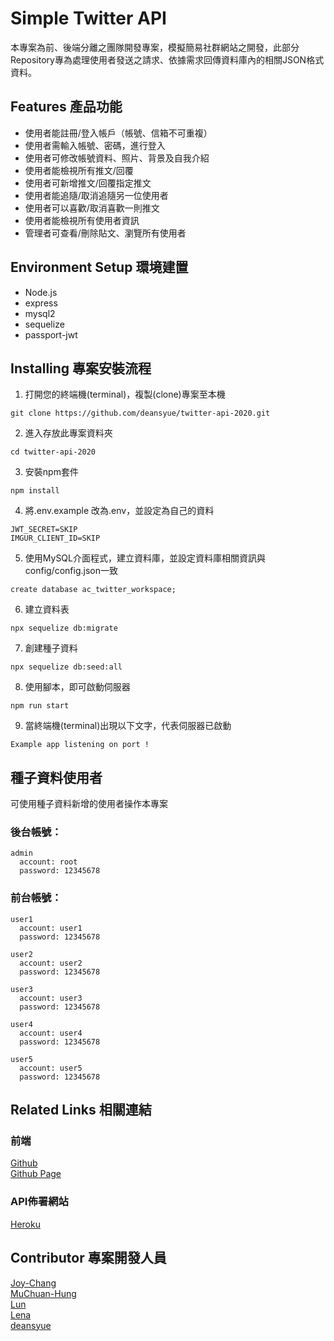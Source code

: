 # Simple Twitter API
本專案為前、後端分離之團隊開發專案，模擬簡易社群網站之開發，此部分Repository專為處理使用者發送之請求、依據需求回傳資料庫內的相關JSON格式資料。


## Features 產品功能
* 使用者能註冊/登入帳戶（帳號、信箱不可重複）
* 使用者需輸入帳號、密碼，進行登入
* 使用者可修改帳號資料、照片、背景及自我介紹
* 使用者能檢視所有推文/回覆
* 使用者可新增推文/回覆指定推文
* 使用者能追隨/取消追隨另一位使用者
* 使用者可以喜歡/取消喜歡一則推文
* 使用者能檢視所有使用者資訊
* 管理者可查看/刪除貼文、瀏覽所有使用者

## Environment Setup 環境建置
* Node.js
* express
* mysql2
* sequelize
* passport-jwt

## Installing 專案安裝流程
1. 打開您的終端機(terminal)，複製(clone)專案至本機
```
git clone https://github.com/deansyue/twitter-api-2020.git
```

2. 進入存放此專案資料夾
```
cd twitter-api-2020
```

3. 安裝npm套件
```
npm install
```

4. 將.env.example 改為.env，並設定為自己的資料
```
JWT_SECRET=SKIP
IMGUR_CLIENT_ID=SKIP
```

5. 使用MySQL介面程式，建立資料庫，並設定資料庫相關資訊與config/config.json一致
```
create database ac_twitter_workspace;
```

6. 建立資料表
```
npx sequelize db:migrate
```

7. 創建種子資料
```
npx sequelize db:seed:all
```

8. 使用腳本，即可啟動伺服器
```
npm run start
```

9. 當終端機(terminal)出現以下文字，代表伺服器已啟動
```
Example app listening on port !
```

## 種子資料使用者
可使用種子資料新增的使用者操作本專案

### 後台帳號：
```
admin
  account: root
  password: 12345678
```

### 前台帳號：
```
user1
  account: user1
  password: 12345678

user2
  account: user2
  password: 12345678

user3
  account: user3
  password: 12345678

user4
  account: user4
  password: 12345678

user5
  account: user5
  password: 12345678
```

## Related Links 相關連結
### 前端
[Github](https://github.com/deansyue/Twitter_project.git) <br>
[Github Page](https://calm-cliffs-38682.herokuapp.com/) <br>

### API佈署網站

[Heroku](https://thawing-citadel-19528.herokuapp.com/)


## Contributor 專案開發人員
[Joy-Chang](https://github.com/Joy-Chang-2021)<br>
[MuChuan-Hung](https://github.com/muchuanhung)<br>
[Lun](https://github.com/zheRoom)<br>
[Lena](https://github.com/hmrvc) <br>
[deansyue](https://github.com/deansyue)
